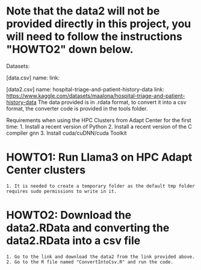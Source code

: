 # Note that the data2 will not be provided directly in this project, you will need to follow the instructions "HOWTO2" down below.




Datasets:

[data.csv] 
name:
link:


[data2.csv]
name: hospital-triage-and-patient-history-data
link: https://www.kaggle.com/datasets/maalona/hospital-triage-and-patient-history-data
The data provided is in .rdata format, to convert it into a csv format, the converter code is provided in the tools folder.


Requirements when using the HPC Clusters from Adapt Center for the first time:
    1. Install a recent version of Python
    2. Install a recent version of the C compiler gnn
    3. Install cuda/cuDNN/cuda Toolkit
    



# HOWTO1: Run Llama3 on HPC Adapt Center clusters
    1. It is needed to create a temporary folder as the default tmp folder requires sudo permissions to write in it.




# HOWTO2: Download the data2.RData and converting the data2.RData into a csv file
    1. Go to the link and download the data2 from the link provided above. 
    2. Go to the R file named "ConvertIntoCsv.R" and run the code.


